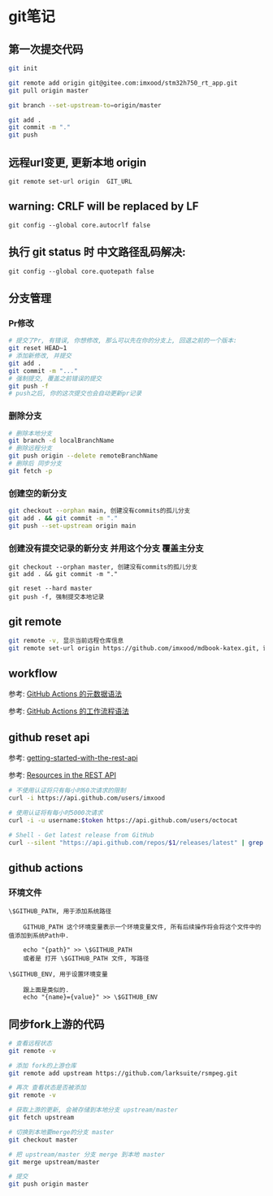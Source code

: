 # git笔记

## 第一次提交代码

```sh
git init

git remote add origin git@gitee.com:imxood/stm32h750_rt_app.git
git pull origin master

git branch --set-upstream-to=origin/master

git add .
git commit -m "."
git push
```

## 远程url变更, 更新本地 origin

``` git remote set-url origin  GIT_URL ```


## warning: CRLF will be replaced by LF

``` git config --global core.autocrlf false ```


## 执行 git status 时 中文路径乱码解决:

``` git config --global core.quotepath false ```

## 分支管理

### Pr修改

```sh
# 提交了Pr, 有错误, 你想修改, 那么可以先在你的分支上, 回退之前的一个版本:
git reset HEAD~1
# 添加新修改, 并提交
git add .
git commit -m "..."
# 强制提交, 覆盖之前错误的提交
git push -f
# push之后, 你的这次提交也会自动更新pr记录
```

### 删除分支

```sh
# 删除本地分支
git branch -d localBranchName
# 删除远程分支
git push origin --delete remoteBranchName
# 删除后 同步分支
git fetch -p
```

### 创建空的新分支

```sh
git checkout --orphan main, 创建没有commits的孤儿分支
git add . && git commit -m "."
git push --set-upstream origin main
```
### 创建没有提交记录的新分支 并用这个分支 覆盖主分支

    git checkout --orphan master, 创建没有commits的孤儿分支
    git add . && git commit -m "."

    git reset --hard master
    git push -f, 强制提交本地记录


## git remote

```sh
git remote -v, 显示当前远程仓库信息
git remote set-url origin https://github.com/imxood/mdbook-katex.git, 设置远程仓库
```

## workflow

参考: [GitHub Actions 的元数据语法](https://docs.github.com/cn/actions/creating-actions/metadata-syntax-for-github-actions)

参考: [GitHub Actions 的工作流程语法](https://docs.github.com/cn/actions/reference/workflow-syntax-for-github-actions)


## github reset api

参考: [getting-started-with-the-rest-api](https://docs.github.com/cn/rest/guides/getting-started-with-the-rest-api)

参考: [Resources in the REST API](https://docs.github.com/en/rest/overview/resources-in-the-rest-api)

```sh
# 不使用认证将只有每小时60次请求的限制
curl -i https://api.github.com/users/imxood

# 使用认证将有每小时5000次请求
curl -i -u username:$token https://api.github.com/users/octocat

# Shell - Get latest release from GitHub
curl --silent "https://api.github.com/repos/$1/releases/latest" | grep -Po '"tag_name": "\K.*?(?=")'
```
## github actions

### 环境文件

```
\$GITHUB_PATH, 用于添加系统路径

    GITHUB_PATH 这个环境变量表示一个环境变量文件, 所有后续操作将会将这个文件中的值添加到系统Path中.

    echo "{path}" >> \$GITHUB_PATH
    或者是 打开 \$GITHUB_PATH 文件, 写路径

\$GITHUB_ENV, 用于设置环境变量

    跟上面是类似的.
    echo "{name}={value}" >> \$GITHUB_ENV
```

## 同步fork上游的代码

```sh
# 查看远程状态
git remote -v

# 添加 fork的上游仓库
git remote add upstream https://github.com/larksuite/rsmpeg.git

# 再次 查看状态是否被添加
git remote -v

# 获取上游的更新, 会被存储到本地分支 upstream/master
git fetch upstream

# 切换到本地要merge的分支 master
git checkout master

# 把 upstream/master 分支 merge 到本地 master
git merge upstream/master

# 提交
git push origin master
```